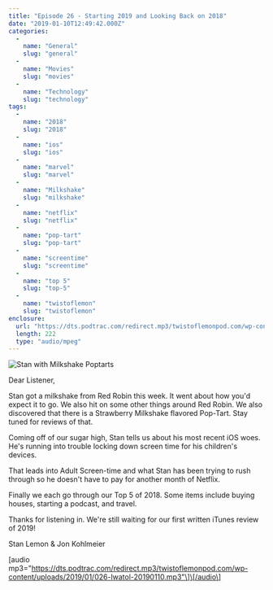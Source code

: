 ```yaml
---
title: "Episode 26 - Starting 2019 and Looking Back on 2018"
date: "2019-01-10T12:49:42.000Z"
categories: 
  - 
    name: "General"
    slug: "general"
  - 
    name: "Movies"
    slug: "movies"
  - 
    name: "Technology"
    slug: "technology"
tags: 
  - 
    name: "2018"
    slug: "2018"
  - 
    name: "ios"
    slug: "ios"
  - 
    name: "marvel"
    slug: "marvel"
  - 
    name: "Milkshake"
    slug: "milkshake"
  - 
    name: "netflix"
    slug: "netflix"
  - 
    name: "pop-tart"
    slug: "pop-tart"
  - 
    name: "screentime"
    slug: "screentime"
  - 
    name: "top 5"
    slug: "top-5"
  - 
    name: "twistoflemon"
    slug: "twistoflemon"
enclosure: 
  url: "https://dts.podtrac.com/redirect.mp3/twistoflemonpod.com/wp-content/uploads/2019/01/026-lwatol-20190110.mp3"
  length: 222
  type: "audio/mpeg"
---
```


![Stan with Milkshake Poptarts](https://twistoflemonpod.com/wp-content/uploads/2019/01/stan-milkshake-poptarts-copy-768x1024.jpg)

Dear Listener,

Stan got a milkshake from Red Robin this week. It went about how you'd expect it to go. We also hit on some other things around Red Robin. We also discovered that there is a Strawberry Milkshake flavored Pop-Tart. Stay tuned for reviews of that.

Coming off of our sugar high, Stan tells us about his most recent iOS woes. He's running into trouble locking down screen time for his children's devices.

That leads into Adult Screen-time and what Stan has been trying to rush through so he doesn't have to pay for another month of Netflix.

Finally we each go through our Top 5 of 2018. Some items include buying houses, starting a podcast, and travel.

Thanks for listening in. We're still waiting for our first written iTunes review of 2019!

Stan Lemon & Jon Kohlmeier

\[audio mp3="https://dts.podtrac.com/redirect.mp3/twistoflemonpod.com/wp-content/uploads/2019/01/026-lwatol-20190110.mp3"\]\[/audio\]
